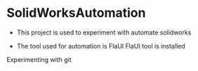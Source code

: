 # SolidWorksAutomation

- This project is used to experiment with automate solidworks 

- The tool used for automation is FlaUI
FlaUI tool is installed 

Experimenting with git